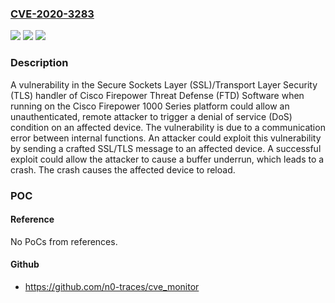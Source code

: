 ### [CVE-2020-3283](https://cve.mitre.org/cgi-bin/cvename.cgi?name=CVE-2020-3283)
![](https://img.shields.io/static/v1?label=Product&message=Cisco%20Firepower%20Threat%20Defense%20Software%20&color=blue)
![](https://img.shields.io/static/v1?label=Version&message=n%2Fa&color=blue)
![](https://img.shields.io/static/v1?label=Vulnerability&message=CWE-119&color=brighgreen)

### Description

A vulnerability in the Secure Sockets Layer (SSL)/Transport Layer Security (TLS) handler of Cisco Firepower Threat Defense (FTD) Software when running on the Cisco Firepower 1000 Series platform could allow an unauthenticated, remote attacker to trigger a denial of service (DoS) condition on an affected device. The vulnerability is due to a communication error between internal functions. An attacker could exploit this vulnerability by sending a crafted SSL/TLS message to an affected device. A successful exploit could allow the attacker to cause a buffer underrun, which leads to a crash. The crash causes the affected device to reload.

### POC

#### Reference
No PoCs from references.

#### Github
- https://github.com/n0-traces/cve_monitor

